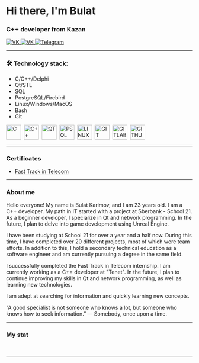 # Hi there, I'm Bulat
### C++ developer from Kazan

<div id="socials" align="left">
    <a href="https://vk.com/burshlatt">
        <img src="https://img.shields.io/badge/VK.com-blue?style=for-the-badge&logo=vk&logoColor=white" alt="VK"/>
    </a>
    <a href="mailto:bulat.karimov.19@gmail.com">
        <img src="https://img.shields.io/badge/GMAIL-red?style=for-the-badge&logo=gmail&logoColor=white" alt="VK"/>
    </a>
    <a href="https://t.me/Burshlatt">
        <img src="https://img.shields.io/badge/Telegram-blue?style=for-the-badge&logo=telegram&logoColor=white" alt="Telegram"/>
    </a>
</div>

---

### 🛠 Technology stack:
* C/C++/Delphi
* Qt/STL
* SQL
* PostgreSQL/Firebird
* Linux/Windows/MacOS
* Bash
* Git

<div id="tools" align="left">
    <img src="https://cdn.jsdelivr.net/gh/devicons/devicon/icons/c/c-original.svg" title="C" width="40" height="40"/>&nbsp;
    <img src="https://cdn.jsdelivr.net/gh/devicons/devicon/icons/cplusplus/cplusplus-original.svg" title="C++" width="40" height="40"/>&nbsp;
    <img src="https://cdn.jsdelivr.net/gh/devicons/devicon/icons/qt/qt-original.svg" title="QT" width="40" height="40"/>&nbsp;
    <img src="https://cdn.jsdelivr.net/gh/devicons/devicon/icons/postgresql/postgresql-original.svg" title="PSQL" width="40" height="40"/>&nbsp;
    <img src="https://cdn.jsdelivr.net/gh/devicons/devicon/icons/linux/linux-original.svg" title="LINUX" width="40" height="40"/>&nbsp;
    <img src="https://cdn.jsdelivr.net/gh/devicons/devicon/icons/git/git-original.svg" title="GIT" width="40" height="40"/>&nbsp;
    <img src="https://cdn.jsdelivr.net/gh/devicons/devicon/icons/gitlab/gitlab-original.svg" title="GITLAB" width="40" height="40"/>&nbsp;
    <img src="https://cdn.jsdelivr.net/gh/devicons/devicon/icons/github/github-original.svg" title="GITHUB" width="40" height="40"/>&nbsp;
</div>

---

### Certificates
- [Fast Track in Telecom](https://drive.google.com/file/d/1LM8iPn0rTlra8R0wOJ8EciaUbaRhNqm1/view?usp=sharing)

---

### About me

Hello everyone! My name is Bulat Karimov, and I am 23 years old. I am a C++ developer. My path in IT started with a project at Sberbank - School 21. As a beginner developer, I specialize in Qt and network programming. In the future, I plan to delve into game development using Unreal Engine.

I have been studying at School 21 for over a year and a half now. During this time, I have completed over 20 different projects, most of which were team efforts. In addition to this, I hold a secondary technical education as a software engineer and am currently pursuing a degree in the same field.

I successfully completed the Fast Track in Telecom internship. I am currently working as a C++ developer at "Tenet". In the future, I plan to continue improving my skills in Qt and network programming, as well as learning new technologies.

I am adept at searching for information and quickly learning new concepts.

“A good specialist is not someone who knows a lot, but someone who knows how to seek information.” — Somebody, once upon a time.

---

### My stat

<div id="stat" align="left">
    <img src="http://github-profile-summary-cards.vercel.app/api/cards/profile-details?username=burshlatt&theme=2077" alt=""/>
    <img src="http://github-profile-summary-cards.vercel.app/api/cards/most-commit-language?username=burshlatt&theme=2077" alt=""/>
    <img src="http://github-profile-summary-cards.vercel.app/api/cards/stats?username=burshlatt&theme=2077" alt=""/>
</div>

---
